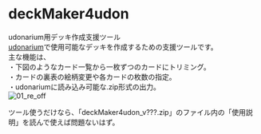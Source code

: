 # deckMaker4udon
udonarium用デッキ作成支援ツール  
[udonarium](https://udonarium.app/)で使用可能なデッキを作成するための支援ツールです。  
主な機能は、  
・下図のようなカード一覧から一枚ずつのカードにトリミング。  
・カードの裏表の絵柄変更や各カードの枚数の指定。  
・udonariumに読み込み可能な.zip形式の出力。  
![01_re_off](https://user-images.githubusercontent.com/52814019/101282854-bca27280-381a-11eb-99b3-ee6f78d61e6c.jpg)

ツール使うだけなら、「deckMaker4udon_v???.zip」のファイル内の「使用説明」を読んで使えば問題ないはず。  
